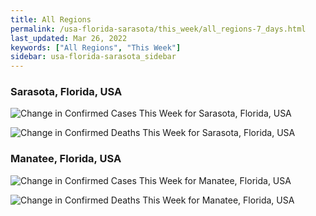 ```yaml
---
title: All Regions
permalink: /usa-florida-sarasota/this_week/all_regions-7_days.html
last_updated: Mar 26, 2022
keywords: ["All Regions", "This Week"]
sidebar: usa-florida-sarasota_sidebar
---
```


<h3>Sarasota, Florida, USA</h3>

![Change in Confirmed Cases This Week for Sarasota, Florida, USA](/covid_tracker/images/graphs/usa-florida-sarasota-delta_confirmed-7_days_graph.png)

![Change in Confirmed Deaths This Week for Sarasota, Florida, USA](/covid_tracker/images/graphs/usa-florida-sarasota-delta_deaths-7_days_graph.png)

<h3>Manatee, Florida, USA</h3>

![Change in Confirmed Cases This Week for Manatee, Florida, USA](/covid_tracker/images/graphs/usa-florida-manatee-delta_confirmed-7_days_graph.png)

![Change in Confirmed Deaths This Week for Manatee, Florida, USA](/covid_tracker/images/graphs/usa-florida-manatee-delta_deaths-7_days_graph.png)
